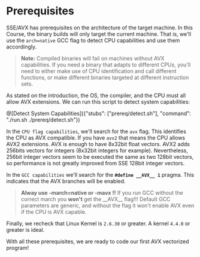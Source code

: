 # Prerequisites

SSE/AVX has prerequisites on the architecture of the target machine. In this Course, the binary builds will only target the current machine. That is, we'll use the `arch=native` GCC flag to detect CPU capabilities and use them accordingly.

>**Note:** Compiled binaries will fail on machines without AVX capabilities. If you need a binary that adapts to different CPUs, you'll need to either make use of CPU identification and call different functions, or make different binaries targeted at different instruction sets.

As stated on the introduction, the OS, the compiler, and the CPU must all allow AVX extensions.
We can run this script to detect system capabilities:

@[Detect System Capabilities]({"stubs": ["prereq/detect.sh"], "command": "./run.sh ./prereq/detect.sh"})

In the `CPU flag capabilities`, we'll search for the `avx` flag. This identifies the CPU as AVX compatible. If you have `avx2` that means the CPU allows AVX2 extensions. AVX is enough to have 8x32bit float vectors. AVX2 adds 256bits vectors for integers (8x32bit integers for example). Nevertheless, 256bit integer vectors seem to be executed the same as two 128bit vectors, so performance is not greatly improved from SSE 128bit integer vectors.

In the `GCC capabilities` we'll search for the **`#define __AVX__ 1`** pragma. This indicates that the AVX branches will be enabled.
>**Alway use -march=native or -mavx !!** If you run GCC without the correct march you **won't** get the \_\_AVX\_\_ flag!!! Default GCC parameters are generic, and without the flag it won't enable AVX even if the CPU is AVX capable.

Finally, we recheck that Linux Kernel is `2.6.30` or greater. A kernel `4.4.0` or greater is ideal.

With all these prerequisites, we are ready to code our first AVX vectorized program!
